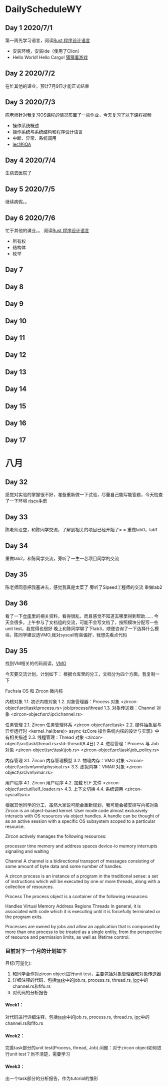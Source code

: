 # DailyScheduleWY

## Day 1 2020/7/1
第一周先学习语言，阅读[Rust 程序设计语言](https://kaisery.github.io/trpl-zh-cn/)
- 安装环境，安装ide（使用了Clion）
- Hello World! Hello Cargo! [猜猜看游戏](https://github.com/wying8349/DailyScheduleWY/tree/master/practice/tutorial/guessing_game)

## Day 2 2020/7/2
在忙其他的课业，预计7月9日才能正式结束

## Day 3 2020/7/3
陈老师针对我复习OS课程的情况布置了一些作业，今天复习了以下课程视频
- 操作系统概述
- 操作系统与系统结构和程序设计语言
- 中断、异常、系统调用
- [lec1的QA](https://shimo.im/docs/xDdvOYBJ0HMcbklk)

## Day 4 2020/7/4
生病去医院了

## Day 5 2020/7/5
继续病假。。

## Day 6 2020/7/6
忙于其他的课业。。
阅读[Rust 程序设计语言](https://kaisery.github.io/trpl-zh-cn/)
- 所有权
- 结构体
- 枚举

## Day 7 
## Day 8 
## Day 9 
## Day 10 
## Day 11 
## Day 12 
## Day 13 
## Day 14 
## Day 15 
## Day 16 
## Day 17 
  
 
 
 
 
 
 
 
 
 
 
 
 
 
 
 
 
 
 
 
# 八月 
## Day 32
感觉对实验的掌握很不好，准备重新做一下试验，尽量自己能写能答题，今天检查了一下环境
[riscv手册](http://crva.ict.ac.cn/documents/RISC-V-Reader-Chinese-v2p1.pdf)
## Day 33
陈老师没空，和陈同学交流，了解到相关的项目已经开始了= =
重做lab0，lab1
## Day 34
重做lab2，和陈同学交流，旁听了一生一芯项目同学的交流
## Day 35
陈老师同意把我塞进去，感觉我真是太菜了
旁听了Sipeed工程师的交流
重做lab2
## Day 36
看了一下[仓库](https://github.com/rcore-os/zcore_tutorial_developers)里的相关资料，看得很乱，而且感觉不知道去哪里得到帮助……
今天会很多，上午参与了文档组的交流，可能不会写文档了，按照模块分配写一些unit test，我觉得也很好
晚上和陈同学聊了下lab3，顺便咨询了一下选择什么模块，陈同学建议选VMO,我对syscall有些偏好，我想先看点代码
## Day 35
找到VM相关的代码阅读，[VMO](https://rcore-os.github.io/zCore/zircon_object/vm/index.html)
 
今天要交流计划，计划如下：
根据仓库里的分工，文档分为四个方面，我复制一下

Fuchsia OS 和 Zircon 微内核

内核对象 1.1. 初识内核对象
 1.2. 对象管理器：Process 对象 <zircon-object\src\task\process.rs> job/process/thread
 1.3. 对象传送器：Channel 对象 <zircon-object\src\ipc\channel.rs>

任务管理
 2.1. Zircon 任务管理体系 <zircon-object\src\task>
 2.2. 硬件抽象层与异步运行时 <kernel_hal(bare)> async 《zCore 操作系统内核的设计与实现》中有相关描述
 2.3. 线程管理：Thread 对象 <zircon-object\src\task\thread.rs>std::thread(8.4日)
 2.4. 进程管理：Process 与 Job 对象 <zircon-object\src\task\job.rs> <zircon-object\src\task\job_policy.rs>

内存管理
 3.1. Zircon 内存管理模型
 3.2. 物理内存：VMO 对象 <zircon-object\src\vm\vmo\physical.rs>
 3.3. 虚拟内存：VMAR 对象 <zircon-object\src\vm\vmar.rs>

用户程序
 4.1. Zircon 用户程序
 4.2. 加载 ELF 文件 <zircon-object\src\util\elf_loader.rs>
 4.3. 上下文切换
 4.4. 系统调用 <zircon-syscall\src>

根据其他同学的分工，虽然大家说可能会重新规划，我可能会被安排写内核对象
Zircon is an object-based kernel. User mode code almost exclusively interacts with OS resources via object handles. A handle can be thought of as an active session with a specific OS subsystem scoped to a particular resource.

Zircon actively manages the following resources:

processor time
memory and address spaces
device-io memory
interrupts
signaling and waiting

Channel
A channel is a bidirectional transport of messages consisting of some amount of byte data and some number of handles.

A zircon process is an instance of a program in the traditional sense: a set of instructions which will be executed by one or more threads, along with a collection of resources.

Process
The process object is a container of the following resources:

Handles
Virtual Memory Address Regions
Threads
In general, it is associated with code which it is executing until it is forcefully terminated or the program exits.

Processes are owned by jobs and allow an application that is composed by more than one process to be treated as a single entity, from the perspective of resource and permission limits, as well as lifetime control.

 
### 目前对下一个月的计划如下
目标(可量化):
1. 和同学合作对zircon object进行unit test，主要包括对象管理器和对象传送器
2. 详细注释的代码，包括[task](https://github.com/rcore-os/zCore/tree/master/zircon-object/src/task)中的job.rs, process.rs, thread.rs, [ipc](https://github.com/rcore-os/zCore/tree/master/zircon-object/src/ipc)中的channel.rs和fifo.rs
3. 对代码的分析报告
 
#### Week1：
对代码进行详细注释，包括[task](https://github.com/rcore-os/zCore/tree/master/zircon-object/src/task)中的job.rs, process.rs, thread.rs, [ipc](https://github.com/rcore-os/zCore/tree/master/zircon-object/src/ipc)中的channel.rs和fifo.rs

#### Week2：
完善task部分的unit test(Process, thread, Job)
问题：对于zircon object如何进行unit test？尚不清楚，需要学习

#### Week3：
出一个task部分的分析报告，作为tutorial的雏形
